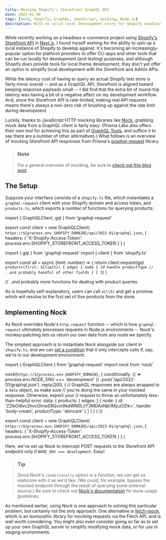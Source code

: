 ```yaml
---
title: Mocking Shopify's Storefront GraphQL API
date: 2022-01-30
tags: [tech, Shopify, GraphQL, JavaScript, mocking, Node.js]
description: With no solid local development story for Shopify headless e-commerce, mocking the Storefront API in your JavaScript app is the way to enlightenment.
---
```


<script>
  import CodeBlock from '$lib/components/CodeBlock.svelte'
</script>

While recently working on a headless e-commerce project using [Shopify's Storefront API](https://shopify.dev/api/storefront#top) in [Next.js](https://nextjs.org), I found myself wishing for the ability to spin up a local instance of Shopify to develop against. It's becoming an increasingly-popular option for platform providers to offer CLI apps and other tools that can be run locally for development (and testing) purposes, and although Shopify *does* provide tools for local theme development, they don't yet offer an option to simplify local development with the Storefront and Admin APIs.

While the latency cost of having to query an actual Shopify test store is fairly minor overall -- and as a GraphQL API, Storefront is aligned toward keeping response payloads small -- I did find that the extra bit of round-trip latency was having a bit of a negative affect on my development workflow. And, since the Storefront API is rate-limited, making real API requests means there's always a non-zero risk of brushing up against the rate limit during development.

Luckily, thanks to JavaScript HTTP mocking libraries like [Nock](https://github.com/nock/nock), grabbing mock data from a GraphQL client is fairly easy. (Prisma Labs also offers their own tool for achieving this as part of [GraphQL Tools](https://github.com/ardatan/graphql-tools), and suffice it to say there are a number of other alternatives.) What follows is an overview of mocking Storefront API responses from Prisma's [graphql-request](https://github.com/prisma-labs/graphql-request) library.

> ### Note
> For a general overview of mocking, be sure to [check out this blog post](https://blog.scottlogic.com/2016/02/08/data-mocking.html).

## The Setup

Suppose your interface consists of a `shopify.ts` file, which instantiates a `graphql-request` client with your Shopify domain and access token, and `products.ts`, which exports a number of functions for querying products:

<CodeBlock filename="shopify.ts" lang="typescript" escape-content>
  import { GraphQLClient, gql } from 'graphql-request'

  export const client = new GraphQLClient(
    `https://${process.env.SHOPIFY_DOMAIN}/api/2022-01/graphql.json`,
    {
      headers: {
        'X-Shopify-Access-Token': process.env.SHOPIFY_STOREFRONT_ACCESS_TOKEN
      }
    }
  )
</CodeBlock>

<CodeBlock filename="products.ts" lang="typescript" escape-content>
  import { gql } from 'graphql-request'
  import { client } from 'shopify.ts'

  export const all = async (limit: number) => {
    return client.request(gql`
      products(first: ${limit}) {
        edges {
          node {
            id
            handle
            productType
            // ..and probably handful of other fields
          }
        }
      }`)
  }

  // ..and probably more functions for dealing with product queries
</CodeBlock>

As is hopefully self-explanatory, users can call `all(5)` and get a promise which will resolve to the first set of five products from the store.

## Implementing Nock

As Nock overrides Node's `http.request` function -- which is how `graphql-request` ultimately processes requests in Node.js environments -- Nock's monkey-patching lets us return our own data from any route we specify.

The simplest approach is to instantiate Nock alongside our client in `shopify.ts`, and we can [set a condition](https://github.com/nock/nock#conditional-scope-filtering) that it only intercepts calls if, say, we're in our development environment:

<CodeBlock filename="products-with-mock.ts" lang="typescript" escape-content>
  import { GraphQLClient } from 'graphql-request'
  import nock from 'nock'

  nock(`https://${process.env.SHOPIFY_DOMAIN}`, {
    conditionally: () => process.env.NODE_ENV === 'development'
  })
    .post('/api/2022-01/graphql.json')
    .reply(200, {
      // GraphQL responses are always wrapped in a `data` object, so make sure
      // you're doing the same in your mocked response. Otherwise, expect your
      // request to throw an unfortunately less-than-helpful error. 
      data: {
        products: {
          edges: [
            {
              node: {
                id: 'Z2lkOi8vc2hvcGlmeS9Qcm9kdWN0LzY3MDAxNjk1MjczODk=',
                handle: 'body-cream',
                productType: 'skincare'
              }
            }
          ]
        }
      }
    })

  export const client = new GraphQLClient(
    `https://${process.env.SHOPIFY_DOMAIN}/api/2022-01/graphql.json`,
    {
      headers: {
        'X-Shopify-Access-Token': process.env.SHOPIFY_STOREFRONT_ACCESS_TOKEN
      }
    }
  )
</CodeBlock>

Here, we've set up Nock to intercept POST requests to the Storefront API endpoint only if `NODE_ENV === development`. Easy!

> ### Tip
> Since Nock's `conditionally` option is a function, we can get as elaborate with it as we'd like. (We could, for example, bypass the mocked endpoint through the result of querying some external source.) Be sure to check out [Nock's documentation](https://github.com/nock/nock#usage) for more usage guidelines.

As mentioned earlier, using Nock is one approach to solving this particular problem, but certainly not the only approach. One alternative is [fetch-mock](https://github.com/wheresrhys/fetch-mock), which is an isomorphic library for mocking requests via the Fetch API, and is well worth considering. You might also even consider going so far as to set up your own GraphQL server to simplify modifying mock data, or for use in staging environments.